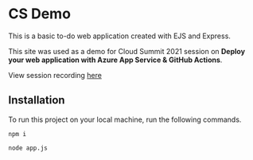 # CS Demo

This is a basic to-do web application created with EJS and Express. 

This site was used as a demo for Cloud Summit 2021 session on **Deploy your web application with Azure App Service & GitHub Actions**.

View session recording [here](https://azuresummit.live/deploy-your-web-application-with-azure-app-service-github-actions-by-sagar-uprety/)

## Installation

To run this project on your local machine, run the following commands.

```
npm i
```
```
node app.js
```
